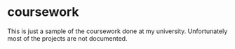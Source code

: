 coursework
==========

This is just a sample of the coursework done at my university. Unfortunately most of the projects are not documented.
